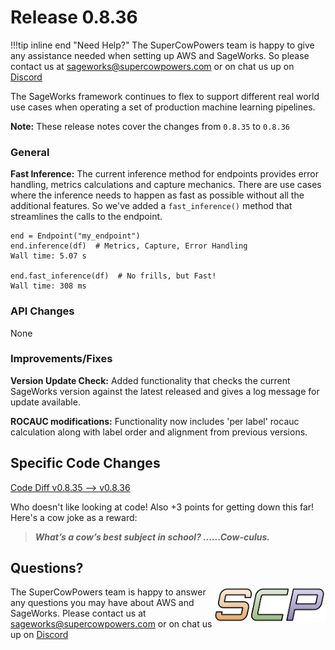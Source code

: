 # Release 0.8.36

!!!tip inline end "Need Help?"
    The SuperCowPowers team is happy to give any assistance needed when setting up AWS and SageWorks. So please contact us at [sageworks@supercowpowers.com](mailto:sageworks@supercowpowers.com) or on chat us up on [Discord](https://discord.gg/WHAJuz8sw8) 

The SageWorks framework continues to flex to support different real world use cases when operating a set of production machine learning pipelines.

**Note:** These release notes cover the changes from `0.8.35` to `0.8.36`


### General
**Fast Inference:** The current inference method for endpoints provides error handling, metrics calculations and capture mechanics. There are use cases where the inference needs to happen as fast as possible without all the additional features. So we've added a `fast_inference()` method that streamlines the calls to the endpoint.

```
end = Endpoint("my_endpoint")
end.inference(df)  # Metrics, Capture, Error Handling
Wall time: 5.07 s

end.fast_inference(df)  # No frills, but Fast!
Wall time: 308 ms
```

### API Changes
None
	
### Improvements/Fixes
**Version Update Check:**
Added functionality that checks the current SageWorks version against the latest released and gives a log message for update available.

**ROCAUC modifications:** Functionality now includes 'per label' rocauc calculation along with label order and alignment from previous versions.

## Specific Code Changes
 
<a href="https://github.com/supercowpowers/sageworks/compare/v0.8.35...v0.8.36" target="_blank">Code Diff v0.8.35 --> v0.8.36</a> 

Who doesn't like looking at code! Also +3 points for getting down this far! Here's a cow joke as a reward:

> ***What’s a cow’s best subject in school?
    ......Cow-culus.***

## Questions?
<img align="right" src="../../../images/scp.png" width="180">

The SuperCowPowers team is happy to answer any questions you may have about AWS and SageWorks. Please contact us at [sageworks@supercowpowers.com](mailto:sageworks@supercowpowers.com) or on chat us up on [Discord](https://discord.gg/WHAJuz8sw8) 


